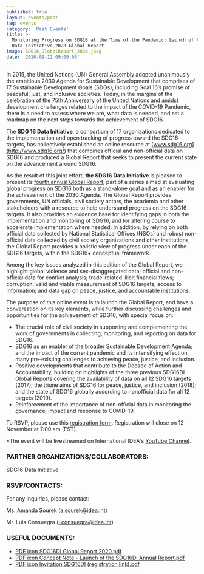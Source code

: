 ```yaml
---
published: true
layout: events/post
tag: events
category: 'Past Events'
title: >-
  Monitoring Progress on SDG16 at the Time of the Pandemic: Launch of the SDG16
  Data Initiative 2020 Global Report
image: SDG16_GlobalReport_2020.jpeg
date: '2020-09-12 09:00:00'
---
```

In 2015, the United Nations (UN) General Assembly adopted unanimously the ambitious 2030 Agenda for Sustainable Development that comprises of 17 Sustainable Development Goals (SDGs), including Goal 16’s promise of peaceful, just, and inclusive societies. Today, in the margins of the celebration of the 75th Anniversary of the United Nations and amidst development challenges related to the impact of the COVID-19 Pandemic, there is a need to assess where we are, what data is needed, and set a roadmap on the next steps towards the achievement of SDG16.  

The **SDG 16 Data Initiative**, a consortium of 17 organizations dedicated to the implementation and open tracking of progress toward the SDG16 targets, has collectively established an online resource at [www.sdg16.org](http://www.sdg16.org/) that combines official and non-official data on SDG16 and produced a Global Report that seeks to present the current state on the advancement around SDG16.

As the result of this joint effort, **the SDG16 Data Initiative** is pleased to present its [fourth annual Global Report](https://www.idea.int/sites/default/files/events/SDG16DI%20Global%20Report%202020.pdf), part of a series aimed at evaluating global progress on SDG16 both as a stand-alone goal and as an enabler for the achievement of the 2030 Agenda. The Global Report provides governments, UN officials, civil society actors, the academia and other stakeholders with a resource to help understand progress on the SDG16 targets. It also provides an evidence base for identifying gaps in both the implementation and monitoring of SDG16, and for altering course to accelerate implementation where needed. In addition, by relying on both official data collected by National Statistical Offices (NSOs) and robust non-official data collected by civil society organizations and other institutions, the Global Report provides a holistic view of progress under each of the SDG16 targets, within the SDG16+ conceptual framework.

Among the key issues analyzed in this edition of the Global Report, we highlight global violence and sex-disaggregated data; official and non-official data for conflict analysis; trade-related illicit financial flows; corruption; valid and viable measurement of SDG16 targets; access to information; and data gap on peace, justice, and accountable institutions.

The purpose of this online event is to launch the Global Report, and have a conversation on its key elements, while further discussing challenges and opportunities for the achievement of SDG16, with special focus on:

- The crucial role of civil society in supporting and complementing the work of governments in collecting, monitoring, and reporting on data for SDG16.
- SDG16 as an enabler of the broader Sustainable Development Agenda; and the impact of the current pandemic and its intensifying effect on many pre-existing challenges to achieving peace, justice, and inclusion.
- Positive developments that contribute to the Decade of Action and Accountability, building on highlights of the three previous SDG16DI Global Reports covering the availability of data on all 12 SDG16 targets (2017); the triune aims of SDG16 for peace, justice, and inclusion (2018); and the state of SDG16 globally according to nonofficial data for all 12 targets (2019).
- Reinforcement of the importance of non-official data in monitoring the governance, impact and response to COVID-19.

To RSVP, please use this [registration form](https://forms.office.com/Pages/ResponsePage.aspx?id=s_PyQFopw02zVuV_On1HWbJw9hWPQAtGpb7ggekfoghUME8wQTBIN0hWSU44RzE2UENFM00xSUM0WC4u). Registration will close on 12 November at 7:00 am (EST).

*The event will be livestreamed on International IDEA's [YouTube Channel](https://www.youtube.com/watch?v=0yW9070mKF8&feature=youtu.be).

### PARTNER ORGANIZATIONS/COLLABORATORS: 
SDG16 Data Initiative

### RSVP/CONTACTS: 
For any inquiries, please contact:

Ms. Amanda Sourek (a.sourek@idea.int)

Mr. Luis Consuegra (l.consuegra@idea.int)

### USEFUL DOCUMENTS: 
- [PDF icon SDG16DI Global Report 2020.pdf](https://www.idea.int/sites/default/files/events/SDG16DI%20Global%20Report%202020_0.pdf)
- [PDF icon Concept Note - Launch of the SDG16DI Annual Report.pdf](https://www.idea.int/sites/default/files/events/Concept%20Note%20-%20Launch%20of%20the%20SDG16DI%20Annual%20Report_1.pdf)
- [PDF icon Invitation SDG16DI (registration link).pdf](https://www.idea.int/sites/default/files/events/Invitation%20SDG16DI%20%28registration%20link%29_0.pdf)
